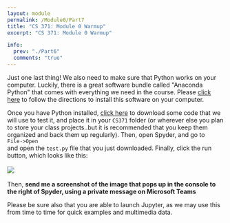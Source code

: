 ```yaml
---
layout: module
permalink: /Module0/Part7
title: "CS 371: Module 0 Warmup"
excerpt: "CS 371: Module 0 Warmup"

info:
  prev: "./Part6"
  comments: "true"
---
```

<p>
Just one last thing!  We also need to make sure that Python works on your computer.  Luckily, there is a great software bundle called "Anaconda Python" that comes with everything we need in the course.  Please <a href = "http://www.ctralie.com/Teaching/CS371_S2021/Software/index.html">click here</a> to follow the directions to install this software on your computer.  
</p>

<p>
Once you have Python installed, <a href = "../images/Module0/test.py">click here</a> to download some code that we will use to test it, and place it in your <code>CS371</code> folder (or wherever else you plan to store your class projects..but it is recommended that you keep them organized and back them up regularly).  Then, open Spyder, and go to <BR>
<code>File->Open</code><BR>
and open the <code>test.py</code> file that you just downloaded.  Finally, click the run button, which looks like this:<BR><BR>

<img src = "../images/Module0/Run.png">
<BR><BR>
Then, <b>send me a screenshot of the image that pops up in the console to the right of Spyder, using a private message on Microsoft Teams</b>
</p>

<p>
Please be sure also that you are able to launch Jupyter, as we may use this from time to time for quick examples and multimedia data.
</p>

